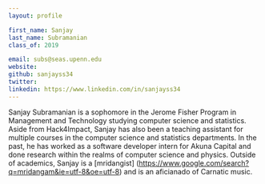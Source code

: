 ```yaml
---
layout: profile

first_name: Sanjay
last_name: Subramanian
class_of: 2019

email: subs@seas.upenn.edu
website:
github: sanjayss34
twitter:
linkedin: https://www.linkedin.com/in/sanjayss34
---
```


Sanjay Subramanian is a sophomore in the Jerome Fisher Program in Management and Technology studying computer science and statistics. Aside from Hack4Impact, Sanjay has also been a teaching assistant for multiple courses in the computer science and statistics departments. In the past, he has worked as a software developer intern for Akuna Capital and done research within the realms of computer science and physics. Outside of academics, Sanjay is a [mridangist] (https://www.google.com/search?q=mridangam&ie=utf-8&oe=utf-8) and is an aficianado of Carnatic music.
